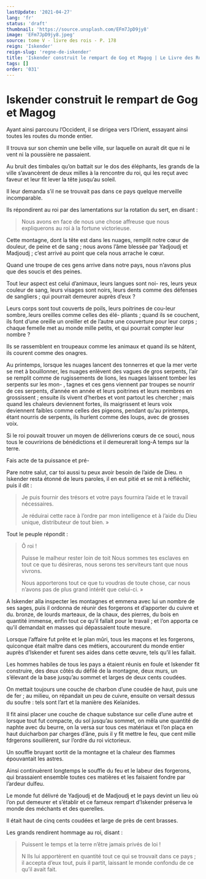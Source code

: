 ```yaml
---
lastUpdate: '2021-04-27'
lang: 'fr'
status: 'draft'
thumbnail: 'https://source.unsplash.com/EFm7JpD9jy8'
image: 'EFm7JpD9jy8.jpeg'
source: tome V - livre des rois - P. 178
reign: 'Iskender'
reign-slug: 'regne-de-iskender'
title: 'Iskender construit le rempart de Gog et Magog | Le Livre des Rois | Shâhnâmeh'
tags: []
order: '031'
---
```


<!-- LTeX: language=fr -->

# Iskender construit le rempart de Gog et Magog

Ayant ainsi parcouru l’Occident, il se dirigea vers l’Orient, essayant ainsi toutes les routes du monde entier.

Il trouva sur son chemin une belle ville, sur laquelle on aurait dit que ni le vent ni la poussière ne passaient.

Au bruit des timbales qu’on battait sur le dos des éléphants, les grands de la ville s’avancèrent de deux milles à la rencontre du roi, qui les reçut avec faveur et leur fit lever la tête jusqu’au soleil.

Il leur demanda s’il ne se trouvait pas dans ce pays quelque merveille incomparable.

Ils répondirent au roi par des lamentations sur la rotation du sert, en disant :

> Nous avons en face de nous une chose affreuse que nous expliquerons au roi à la fortune victorieuse.

Cette montagne, dont la tête est dans les nuages, remplit notre cœur de douleur, de peine et de sang ; nous avons l’âme blessée par Yadjoudj et Madjoudj ; c’est arrivé au point que cela nous arrache le cœur.

Quand une troupe de ces gens arrive dans notre pays, nous n’avons plus que des soucis et des peines.

Tout leur aspect est celui d’animaux, leurs langues sont noi- res, leurs yeux couleur de sang, leurs visages sont noirs, leurs dents comme des défenses de sangliers ; qui pourrait demeurer auprès d’eux ?

Leurs corps sont tout couverts de poils, leurs poitrines de cou-leur sombre,.leurs oreilles comme celles des élé- pliants ; quand ils se couchent, ils font d’une oreille un oreiller et de l’autre une couverture pour leur corps ; chaque femelle met au monde mille petits, et qui pourrait compter leur nombre ?

Ils se rassemblent en troupeaux comme les animaux et quand ils se hâtent, ils courent comme des onagres.

Au printemps, lorsque les nuages lancent des tonnerres et que la mer verte se met à bouillonner, les nuages enlèvent des vagues de gros serpents, l’air se remplit comme de rugissements de lions, les nuages laissent tomber les serpents sur les mon-
, tagnes et ces gens viennent par troupes se nourrir de ces serpents, d’année en année et leurs poitrines et leurs membres en grossissent ; ensuite ils vivent d’herbes et vont partout les chercher ; mais quand les chaleurs deviennent fortes, ils maigrissent et leurs voix deviennent faibles comme celles des pigeons, pendant qu’au printemps, étant nourris de serpents, ils hurlent comme des loups, avec de grosses voix.

Si le roi pouvait trouver un moyen de délivrerions cœurs de ce souci, nous tous le couvririons de bénédictions et il demeurerait long-A temps sur la terre.

Fais acte de ta puissance et pré-

Pare notre salut, car toi aussi tu peux avoir besoin de l’aide de Dieu. n Iskender resta étonné de leurs paroles, il en eut pitié et se mit à réfléchir, puis il dit :

> Je puis fournir des trésors et votre pays fournira l’aide et le travail nécessaires.
>
> Je réduirai cette race à l’ordre par mon intelligence et à l’aide du Dieu unique, distributeur de tout bien. »

Tout le peuple répondit :

> Ô roi !
>
> Puisse le malheur rester loin de toit Nous sommes tes esclaves en tout ce que tu désireras, nous serons tes serviteurs tant que nous vivrons.
>
> Nous apporterons tout ce que tu voudras de toute chose, car nous n’avons pas de plus grand intérêt que celui-ci. »

A Iskender alla inspecter les montagnes et emmena avec lui un nombre de ses sages, puis il ordonna de réunir des forgerons et d’apporter du cuivre et du. bronze, de lourds marteaux, de la chaux, des pierres, du bois en quantité immense, enfin tout ce qu’il fallait pour le travail ; et l’on apporta ce qu’il demandait en masses qui dépassaient toute mesure.

Lorsque l’affaire fut prête et le plan mûri, tous les maçons et les forgerons, quiconque était maître dans ces métiers, accoururent du monde entier auprès d’Iskender et furent ses aides dans cette œuvre, tels qu’il les fallait.

Les hommes habiles de tous les pays a étaient réunis en foule et Iskender fit construire, des deux côtés du défilé de la montagne, deux murs, 
 un s’élevant de la base jusqu’au sommet et larges de deux cents coudées.

On mettait toujours une couche de charbon d’une coudée de haut, puis une de fer ; au milieu, on répandait un peu de cuivre, ensuite on versait dessus du soufre : tels sont l’art et la manière des Keïanides.

Il fit ainsi placer une couche de chaque substance sur celle d’une autre et lorsque tout fut compacte, du sol jusqu’au sommet, on mêla une quantité de naphte avec du beurre, on la versa sur tous ces matériaux et l’on plaça en haut duicharbon par charges d’âne, puis il y fit mettre le feu, que cent mille fdrgerons souillèrent, sur l’ordre du roi victorieux.

Un souffle bruyant sortit de la montagne et la chaleur des flammes épouvantait les astres.

Ainsi continuèrent longtemps le souffle du feu et le labeur des forgerons, qui brassaient ensemble toutes ces matières et les faisaient fondre par l’ardeur dulfeu.

Le monde fut délivré de Yadjoudj et de Madjoudj et le pays devint un lieu où l’on put demeurer et s’établir et ce fameux rempart d’Iskender préserva le monde des méchants et des querelles.

Il était haut de cinq cents coudées et large de près de cent brasses.

Les grands rendirent hommage au roi, disant :

> Puissent le temps et la terre n’être jamais privés de loi !
>
> N Ils lui apportèrent en quantité tout ce qui se trouvait dans ce pays ; il accepta d’eux tout, puis il partit, laissant le monde confondu de ce qu’il avait fait.
